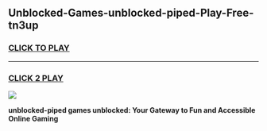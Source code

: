 
## Unblocked-Games-unblocked-piped-Play-Free-tn3up
<h3>
<a href="https://premium76.site?title=unblocked-piped&ref=12A">CLICK TO PLAY</a></h3>
<hr>

<h3>
<a href="https://premium76.site?title=unblocked-piped&ref=12A">CLICK 2 PLAY</a>
  
</h3>

<a href="https://premium76.site?title=unblocked-piped&ref=12A"><img src="https://clearcache.store/games.png"></a>


**unblocked-piped games unblocked: Your Gateway to Fun and Accessible Online Gaming**
